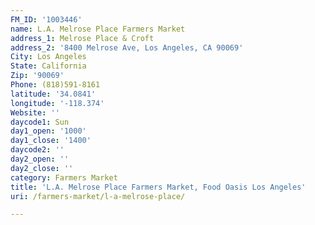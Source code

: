 ```yaml
---
FM_ID: '1003446'
name: L.A. Melrose Place Farmers Market
address_1: Melrose Place & Croft
address_2: '8400 Melrose Ave, Los Angeles, CA 90069'
City: Los Angeles
State: California
Zip: '90069'
Phone: (818)591-8161
latitude: '34.0841'
longitude: '-118.374'
Website: ''
daycode1: Sun
day1_open: '1000'
day1_close: '1400'
daycode2: ''
day2_open: ''
day2_close: ''
category: Farmers Market
title: 'L.A. Melrose Place Farmers Market, Food Oasis Los Angeles'
uri: /farmers-market/l-a-melrose-place/

---
```

